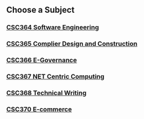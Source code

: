 ## Choose a Subject

### [CSC364 Software Engineering](https://github.com/WilcyWilson/CSIT-All)

### [CSC365 Complier Design and Construction](https://github.com/WilcyWilson/CSIT-All)

### [CSC366 E-Governance](https://github.com/WilcyWilson/CSIT-All)

### [CSC367 NET Centric Computing](https://github.com/WilcyWilson/CSIT-All)

### [CSC368 Technical Writing](https://github.com/WilcyWilson/CSIT-All)

### [CSC370 E-commerce](https://github.com/WilcyWilson/CSIT-All)


